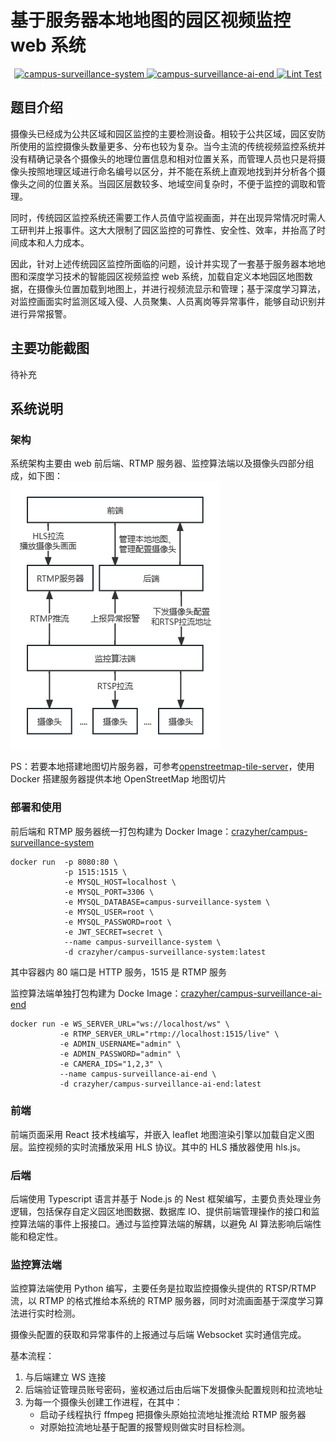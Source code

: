 # 基于服务器本地地图的园区视频监控 web 系统

<p align="center">
  <a href="https://hub.docker.com/r/crazyher/campus-surveillance-system">
    <img src="https://img.shields.io/docker/v/crazyher/campus-surveillance-system?label=campus-surveillance-system" alt="campus-surveillance-system"/>
  </a>

  <a href="https://hub.docker.com/r/crazyher/campus-surveillance-system">
    <img src="https://img.shields.io/docker/v/crazyher/campus-surveillance-ai-end?label=campus-surveillance-ai-end" alt="campus-surveillance-ai-end"/>
  </a>

  <a href="https://hub.docker.com/r/crazyher/campus-surveillance-system">
    <img src="https://img.shields.io/github/actions/workflow/status/CrazyHer/campus-surveillance-system/lint.yaml?label=Lint%20Test" alt="Lint Test"/>
  </a>
</p>

## 题目介绍

摄像头已经成为公共区域和园区监控的主要检测设备。相较于公共区域，园区安防所使用的监控摄像头数量更多、分布也较为复杂。当今主流的传统视频监控系统并没有精确记录各个摄像头的地理位置信息和相对位置关系，而管理人员也只是将摄像头按照地理区域进行命名编号以区分，并不能在系统上直观地找到并分析各个摄像头之间的位置关系。当园区层数较多、地域空间复杂时，不便于监控的调取和管理。

同时，传统园区监控系统还需要工作人员值守监视画面，并在出现异常情况时需人工研判并上报事件。这大大限制了园区监控的可靠性、安全性、效率，并抬高了时间成本和人力成本。

因此，针对上述传统园区监控所面临的问题，设计并实现了一套基于服务器本地地图和深度学习技术的智能园区视频监控 web 系统，加载自定义本地园区地图数据，在摄像头位置加载到地图上，并进行视频流显示和管理；基于深度学习算法，对监控画面实时监测区域入侵、人员聚集、人员离岗等异常事件，能够自动识别并进行异常报警。

## 主要功能截图

待补充

## 系统说明

### 架构

系统架构主要由 web 前后端、RTMP 服务器、监控算法端以及摄像头四部分组成，如下图：  
![系统架构图](docs/system-framework.png)

PS：若要本地搭建地图切片服务器，可参考[openstreetmap-tile-server](https://github.com/Overv/openstreetmap-tile-server)，使用 Docker 搭建服务器提供本地 OpenStreetMap 地图切片

### 部署和使用

前后端和 RTMP 服务器统一打包构建为 Docker Image：[crazyher/campus-surveillance-system](https://hub.docker.com/repository/docker/crazyher/campus-surveillance-system)

```shell
docker run  -p 8080:80 \
            -p 1515:1515 \
            -e MYSQL_HOST=localhost \
            -e MYSQL_PORT=3306 \
            -e MYSQL_DATABASE=campus-surveillance-system \
            -e MYSQL_USER=root \
            -e MYSQL_PASSWORD=root \
            -e JWT_SECRET=secret \
            --name campus-surveillance-system \
            -d crazyher/campus-surveillance-system:latest
```

其中容器内 80 端口是 HTTP 服务，1515 是 RTMP 服务

监控算法端单独打包构建为 Docke Image：[crazyher/campus-surveillance-ai-end](https://hub.docker.com/repository/docker/crazyher/campus-surveillance-ai-end/general)

```shell
docker run -e WS_SERVER_URL="ws://localhost/ws" \
           -e RTMP_SERVER_URL="rtmp://localhost:1515/live" \
           -e ADMIN_USERNAME="admin" \
           -e ADMIN_PASSWORD="admin" \
           -e CAMERA_IDS="1,2,3" \
           --name campus-surveillance-ai-end \
           -d crazyher/campus-surveillance-ai-end:latest
```

### 前端

前端页面采用 React 技术栈编写，并嵌入 leaflet 地图渲染引擎以加载自定义图层。监控视频的实时流播放采用 HLS 协议。其中的 HLS 播放器使用 hls.js。

### 后端

后端使用 Typescript 语言并基于 Node.js 的 Nest 框架编写，主要负责处理业务逻辑，包括保存自定义园区地图数据、数据库 IO、提供前端管理操作的接口和监控算法端的事件上报接口。通过与监控算法端的解耦，以避免 AI 算法影响后端性能和稳定性。

### 监控算法端

监控算法端使用 Python 编写，主要任务是拉取监控摄像头提供的 RTSP/RTMP 流，以 RTMP 的格式推给本系统的 RTMP 服务器，同时对流画面基于深度学习算法进行实时检测。

摄像头配置的获取和异常事件的上报通过与后端 Websocket 实时通信完成。

基本流程：

1. 与后端建立 WS 连接
2. 后端验证管理员账号密码，鉴权通过后由后端下发摄像头配置规则和拉流地址
3. 为每一个摄像头创建工作进程，在其中：
   - 启动子线程执行 ffmpeg 把摄像头原始拉流地址推流给 RTMP 服务器
   - 对原始拉流地址基于配置的报警规则做实时目标检测。
